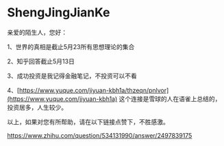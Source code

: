 # ShengJingJianKe

亲爱的陌生人，您好：

1、世界的真相是截止5月23所有思想理论的集合

2、知乎回答截止5月13日

3、成功投资是我记得金融笔记，不投资可以不看

4、[https://www.yuque.com/jiyuan-kbh1a/thzeqn/pnlvor](https://www.yuque.com/jiyuan-kbh1a)
   这个连接是雪球的人在语雀上总结的，投资居多，人生较少。
   
以上，如果对您有所帮助，请在以下链接点赞下，不胜感激。

https://www.zhihu.com/question/534131990/answer/2497839175
